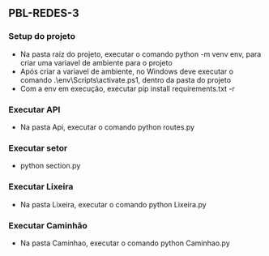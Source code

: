 ## PBL-REDES-3

### Setup do projeto
- Na pasta raiz do projeto, executar o comando python -m venv env, para criar uma variavel de ambiente para o projeto
- Após criar a variavel de ambiente, no Windows deve executar o comando .\env\Scripts\activate.ps1, dentro da pasta do projeto
- Com a env em execução, executar pip install requirements.txt -r

### Executar API
- Na pasta Api, executar o comando python routes.py

### Executar setor
- python section.py

### Executar Lixeira
-  Na pasta Lixeira, executar o comando python Lixeira.py

### Executar Caminhão
- Na pasta Caminhao, executar o comando python Caminhao.py
